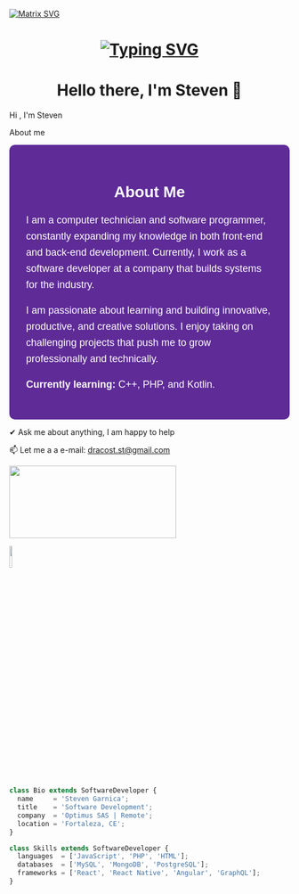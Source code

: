   [![Matrix SVG](https://raw.githubusercontent.com/rodrigograca31/rodrigograca31/master/matrix.svg)](https://www.youtube.com/watch?v=SDkAGkd4NLc) 

  <h1 align = "center">
<a href="https://git.io/typing-svg"><img src="https://readme-typing-svg.demolab.com?font=Fira+Code&size=75&duration=1400&pause=500&color=FF72FF&background=000000EE&center=true&multiline=true&width=1920&height=384&lines=Hello+there+!;+I'm+Steven+;Welcome+to+my+GitHub+" alt="Typing SVG" /></a>
</h1>
<p>
  <h1 align="center"><b>Hello there, I'm Steven 👋</b></h1>
</p>


Hi , I'm Steven

 About me

<section style="font-family: Arial, sans-serif; background-color: #5e2b97; color: #ffffff; padding: 30px; border-radius: 10px; max-width: 800px; margin: auto;">
  <h2 style="text-align: center; font-size: 28px; margin-bottom: 20px;">About Me</h2>
  <p style="font-size: 18px; line-height: 1.6;">
    I am a computer technician and software programmer, constantly expanding my knowledge in both front-end and back-end development. Currently, I work as a software developer at a company that builds systems for the industry.
  </p>
  <p style="font-size: 18px; line-height: 1.6;">
    I am passionate about learning and building innovative, productive, and creative solutions. I enjoy taking on challenging projects that push me to grow professionally and technically.
  </p>
  <p style="font-size: 18px; line-height: 1.6;">
    <strong>Currently learning:</strong> C++, PHP, and Kotlin.
  </p>
</section>




✔ Ask me about anything, I am happy to help


📫 Let me a a e-mail: dracost.st@gmail.com

<a href="https://www.youtube.com/watch?v=vdB-8eLEW8g"><img src="https://raw.githubusercontent.com/trinib/spotify-github-profile/master/img/default.svg" height="130" width="300"></a>


  <code><img width="10%" src="https://www.vectorlogo.zone/logos/visualstudio_code/visualstudio_code-ar21.svg"></code>




```js


class Bio extends SoftwareDeveloper {
  name     = 'Steven Garnica';
  title    = 'Software Development';
  company  = 'Optimus SAS | Remote';
  location = 'Fortaleza, CE';
}

class Skills extends SoftwareDeveloper {
  languages  = ['JavaScript', 'PHP', 'HTML'];
  databases  = ['MySQL', 'MongoDB', 'PostgreSQL'];
  frameworks = ['React', 'React Native', 'Angular', 'GraphQL'];
}
